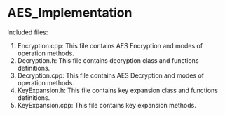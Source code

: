 # AES_Implementation

Included files:
1. Encryption.cpp: This file contains AES Encryption and modes of operation methods.
2. Decryption.h: This file contains decryption class and functions definitions.
3. Decryption.cpp: This file contains AES Decryption and modes of operation methods.
4. KeyExpansion.h: This file contains key expansion class and functions definitions.
5. KeyExpansion.cpp: This file contains key expansion methods.


